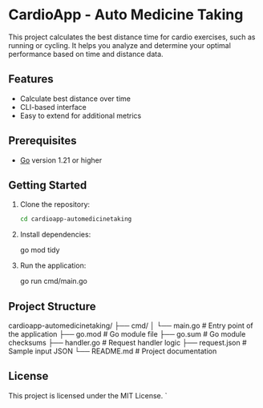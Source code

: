 # CardioApp - Auto Medicine Taking

This project calculates the best distance time for cardio exercises, such as running or cycling. It helps you analyze and determine your optimal performance based on time and distance data.

## Features

- Calculate best distance over time
- CLI-based interface
- Easy to extend for additional metrics

## Prerequisites

- [Go](https://golang.org/dl/) version 1.21 or higher

## Getting Started

1. Clone the repository:

   ```bash
   cd cardioapp-automedicinetaking
   

2. Install dependencies:

   
   go mod tidy
   

3. Run the application:

   
   go run cmd/main.go
   

## Project Structure


cardioapp-automedicinetaking/
├── cmd/
│   └── main.go         # Entry point of the application
├── go.mod              # Go module file
├── go.sum              # Go module checksums
├── handler.go          # Request handler logic
├── request.json        # Sample input JSON
└── README.md           # Project documentation


## License

This project is licensed under the MIT License.
`